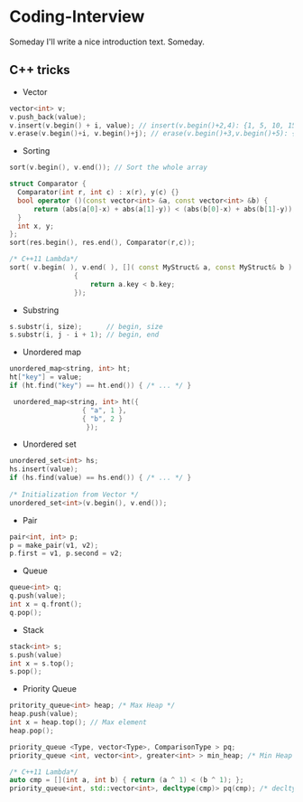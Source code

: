 # Coding-Interview

Someday I'll write a nice introduction text. Someday.

## C++ tricks
* Vector
``` cpp
vector<int> v;
v.push_back(value);
v.insert(v.begin() + i, value); // insert(v.begin()+2,4): {1, 5, 10, 15} => {1, 5, 4, 10, 15} 
v.erase(v.begin()+i, v.begin()+j); // erase(v.begin()+3,v.begin()+5): {0, 1, 2, 3, 4, 5, 6} => {0, 1, 2, 5, 6}
  ```
* Sorting
``` cpp
sort(v.begin(), v.end()); // Sort the whole array

struct Comparator {
  Comparator(int r, int c) : x(r), y(c) {}
  bool operator ()(const vector<int> &a, const vector<int> &b) {
	  return (abs(a[0]-x) + abs(a[1]-y)) < (abs(b[0]-x) + abs(b[1]-y));
  }
  int x, y;
};
sort(res.begin(), res.end(), Comparator(r,c));

/* C++11 Lambda*/
sort( v.begin( ), v.end( ), []( const MyStruct& a, const MyStruct& b )
				{
   					return a.key < b.key;
				});
  ```
  
* Substring
``` cpp
s.substr(i, size);      // begin, size
s.substr(i, j - i + 1); // begin, end
  ```
  
* Unordered map
``` cpp
unordered_map<string, int> ht;
ht["key"] = value;
if (ht.find("key") == ht.end()) { /* ... */ }

 unordered_map<string, int> ht({
				  { "a", 1 },
				  { "b", 2 }
  	  	  	       });
  ```
* Unordered set
``` cpp
unordered_set<int> hs;
hs.insert(value);
if (hs.find(value) == hs.end()) { /* ... */ }
 
/* Initialization from Vector */
unordered_set<int>(v.begin(), v.end());
 ```
 
* Pair
``` cpp
pair<int, int> p;
p = make_pair(v1, v2);
p.first = v1, p.second = v2;
  ```
 * Queue
 ``` cpp
queue<int> q;
q.push(value);
int x = q.front();
q.pop();
  ```
 * Stack
 ``` cpp
stack<int> s;
s.push(value)
int x = s.top();
s.pop();
 ```
 
 * Priority Queue 
 ``` cpp
 pritority_queue<int> heap; /* Max Heap */
 heap.push(value);
 int x = heap.top(); // Max element
 heap.pop();

 priority_queue <Type, vector<Type>, ComparisonType > pq;
 priority_queue <int, vector<int>, greater<int> > min_heap; /* Min Heap */
 
 /* C++11 Lambda*/
 auto cmp = [](int a, int b) { return (a ^ 1) < (b ^ 1); };
 priority_queue<int, std::vector<int>, decltype(cmp)> pq(cmp); /* decltype evaluates the type of a expression */
  
 ```
